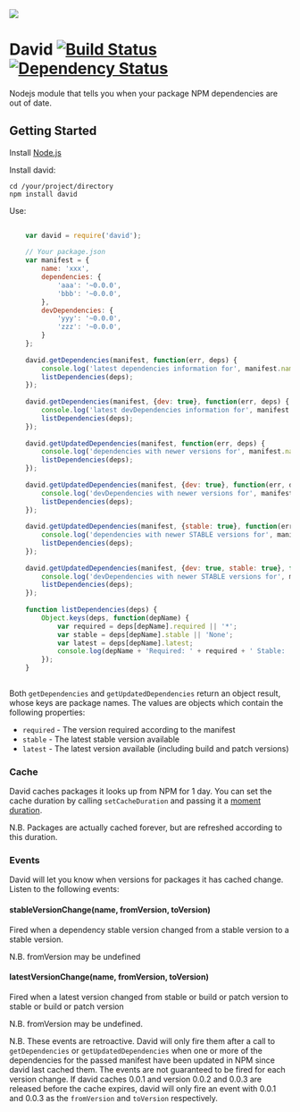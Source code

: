 <img src="https://raw.github.com/alanshaw/david-www/master/david.png"/>

David [![Build Status](https://travis-ci.org/alanshaw/david.png)](https://travis-ci.org/alanshaw/david) [![Dependency Status](https://david-dm.org/alanshaw/david.png)](https://david-dm.org/alanshaw/david)
=====

Nodejs module that tells you when your package NPM dependencies are out of date.

Getting Started
---------------

Install [Node.js](http://nodejs.org/)

Install david:

	cd /your/project/directory
	npm install david

Use:

```javascript
	
	var david = require('david');
	
	// Your package.json
	var manifest = {
		name: 'xxx',
		dependencies: {
			'aaa': '~0.0.0',
			'bbb': '~0.0.0',
		},
		devDependencies: {
			'yyy': '~0.0.0',
			'zzz': '~0.0.0',
		}
	};
	
	david.getDependencies(manifest, function(err, deps) {
		console.log('latest dependencies information for', manifest.name);
		listDependencies(deps);
	});
	
	david.getDependencies(manifest, {dev: true}, function(err, deps) {
		console.log('latest devDependencies information for', manifest.name);
		listDependencies(deps);
	});
	
	david.getUpdatedDependencies(manifest, function(err, deps) {
		console.log('dependencies with newer versions for', manifest.name);
		listDependencies(deps);
	});
	
	david.getUpdatedDependencies(manifest, {dev: true}, function(err, deps) {
		console.log('devDependencies with newer versions for', manifest.name);
		listDependencies(deps);
	});
	
	david.getUpdatedDependencies(manifest, {stable: true}, function(err, deps) {
		console.log('dependencies with newer STABLE versions for', manifest.name);
		listDependencies(deps);
	});
	
	david.getUpdatedDependencies(manifest, {dev: true, stable: true}, function(err, deps) {
		console.log('devDependencies with newer STABLE versions for', manifest.name);
		listDependencies(deps);
	});
	
	function listDependencies(deps) {
		Object.keys(deps, function(depName) {
			var required = deps[depName].required || '*';
			var stable = deps[depName].stable || 'None';
			var latest = deps[depName].latest;
			console.log(depName + 'Required: ' + required + ' Stable: ' + stable + ' Latest: ' + latest);
		});
	}
	
```

Both `getDependencies` and `getUpdatedDependencies` return an object result, whose keys are package names. The values are objects which contain the following properties:

- `required` - The version required according to the manifest
- `stable` - The latest stable version available
- `latest` - The latest version available (including build and patch versions)


### Cache

David caches packages it looks up from NPM for 1 day. You can set the cache duration by calling `setCacheDuration` and passing it a [moment](http://momentjs.com/docs/) [duration](http://momentjs.com/docs/#/durations/).

N.B. Packages are actually cached forever, but are refreshed according to this duration.


### Events

David will let you know when versions for packages it has cached change. Listen to the following events:

#### stableVersionChange(name, fromVersion, toVersion)

Fired when a dependency stable version changed from a stable version to a stable version.

N.B. fromVersion may be undefined

#### latestVersionChange(name, fromVersion, toVersion)

Fired when a latest version changed from stable or build or patch version to stable or build or patch version

N.B. fromVersion may be undefined.

N.B. These events are retroactive. David will only fire them after a call to `getDependencies` or `getUpdatedDependencies` when one or more of the dependencies for the passed manifest have been updated in NPM since david last cached them. The events are not guaranteed to be fired for each version change. If david caches 0.0.1 and version 0.0.2 and 0.0.3 are released before the cache expires, david will only fire an event with 0.0.1 and 0.0.3 as the `fromVersion` and `toVersion` respectively.